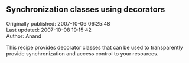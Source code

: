 ## Synchronization classes using decorators  
Originally published: 2007-10-06 06:25:48  
Last updated: 2007-10-08 19:15:42  
Author: Anand   
  
This recipe provides decorator classes that can be used to transparently provide synchronization and access control to your resources.